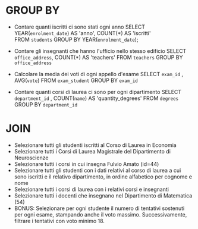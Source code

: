 
# GROUP BY
- Contare quanti iscritti ci sono stati ogni anno
SELECT YEAR(`enrolment_date`) AS 'anno', COUNT(*) AS 'iscritti'  
FROM `students` 
GROUP BY YEAR(`enrolment_date`);

- Contare gli insegnanti che hanno l'ufficio nello stesso edificio
SELECT `office_address`, COUNT(*) AS 'teachers' 
FROM `teachers` 
GROUP BY `office_address`

- Calcolare la media dei voti di ogni appello d'esame
SELECT `exam_id` , AVG(`vote`) 
FROM `exam_student`
GROUP BY `exam_id`

- Contare quanti corsi di laurea ci sono per ogni dipartimento
SELECT `department_id` , COUNT(`name`) AS 'quantity_degrees'
FROM `degrees` 
GROUP BY `department_id`

# JOIN
- Selezionare tutti gli studenti iscritti al Corso di Laurea in Economia
- Selezionare tutti i Corsi di Laurea Magistrale del Dipartimento di
Neuroscienze
- Selezionare tutti i corsi in cui insegna Fulvio Amato (id=44)
- Selezionare tutti gli studenti con i dati relativi al corso di laurea a cui
sono iscritti e il relativo dipartimento, in ordine alfabetico per cognome e
nome
- Selezionare tutti i corsi di laurea con i relativi corsi e insegnanti
- Selezionare tutti i docenti che insegnano nel Dipartimento di
Matematica (54)
- BONUS: Selezionare per ogni studente il numero di tentativi sostenuti
per ogni esame, stampando anche il voto massimo. Successivamente,
filtrare i tentativi con voto minimo 18.